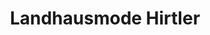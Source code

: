 ---
title: "Landhausmode Hirtler"
url: /endingen-am-kaiserstuhl/landhausmode-hirtler/
shop: Kleidung
---